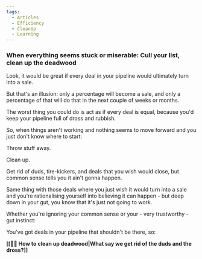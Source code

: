 ```yaml
---
tags: 
  - Articles 
  - Efficiency
  - CleanUp
  - Learning
---
```


### When everything seems stuck or miserable: Cull your list, clean up the deadwood
Look, it would be great if every deal in your pipeline would ultimately turn into a sale. 

But that's an illusion: only a percentage will become a sale, and only a percentage of that will do that in the next couple of weeks or months. 

The worst thing you could do is act as if every deal is equal, because you'd keep your pipeline full of dross and rubbish. 

So, when things aren't working and nothing seems to move forward and you just don't know where to start: 

Throw stuff away. 
 
Clean up.  

Get rid of duds, tire-kickers, and deals that you wish would close, but common sense tells you it ain't gonna happen. 

Same thing with those deals where you just wish it would turn into a sale and you're rationalising yourself into believing it can happen - but deep down in your gut, you know that it's just not going to work. 

Whether you're ignoring your common sense or your - very trustworthy - gut instinct:

You've got deals in your pipeline that shouldn't be there, so: 

**[[👨‍🎓 How to clean up deadwood|What say we get rid of the duds and the dross?]]**

